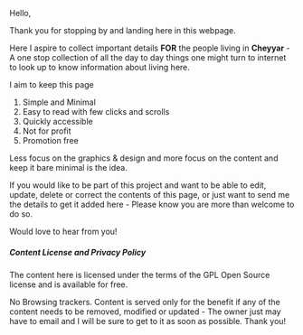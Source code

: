 Hello,

Thank you for stopping by and landing here in this webpage.

Here I aspire to collect important details **FOR** the people living in **Cheyyar** - A one stop collection of all the day to day things one might turn to internet to look up to know information about living here.

I aim to keep this page
1. Simple and Minimal
2. Easy to read with few clicks and scrolls 
3. Quickly accessible 
4. Not for profit 
5. Promotion free 

Less focus on the graphics & design and more focus on the content and keep it bare minimal is the idea.

If you would like to be part of this project and want to be able to edit, update, delete or correct the contents of this page, or just want to send me the details to get it added here - Please know you are more than welcome to do so. 

Would love to hear from you!

##### **Content License and Privacy Policy**

The content here is licensed under the terms of the GPL Open Source license and is available for free.

No Browsing trackers. Content is served only for the benefit if any of the content needs to be removed, modified or updated - The owner just may have to email and I will be sure to get to it as soon as possible. Thank you! 

